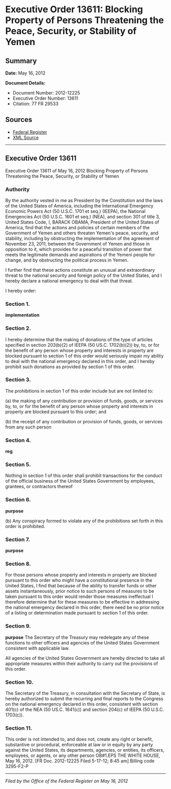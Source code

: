# Executive Order 13611: Blocking Property of Persons Threatening the Peace, Security, or Stability of Yemen

## Summary

**Date:** May 16, 2012

**Document Details:**
- Document Number: 2012-12225
- Executive Order Number: 13611
- Citation: 77 FR 29533

## Sources
- [Federal Register](https://www.federalregister.gov/documents/2012/05/18/2012-12225/blocking-property-of-persons-threatening-the-peace-security-or-stability-of-yemen)
- [XML Source](https://www.federalregister.gov/documents/full_text/xml/2012/05/18/2012-12225.xml)

---

## Executive Order 13611

Executive Order 13611 of May 16, 2012
Blocking Property of Persons Threatening the Peace, Security, or Stability of Yemen 
### Authority

By the authority vested in me as President by the Constitution and the laws of the United States of America, including the International Emergency Economic Powers Act (50 U.S.C. 1701 
et seq.) 
(IEEPA), the National Emergencies Act (50 U.S.C. 1601 
et seq.) 
(NEA), and section 301 of title 3, United States Code, 
I, BARACK OBAMA, President of the United States of America, find that the actions and policies of certain members of the Government of Yemen and others threaten Yemen's peace, security, and stability, including by obstructing the implementation of the agreement of November 23, 2011, between the Government of Yemen and those in opposition to it, which provides for a peaceful transition of power that meets the legitimate demands and aspirations of the Yemeni people for change, and by obstructing the political process in Yemen.

I further find that these actions constitute an unusual and extraordinary threat to the national security and foreign policy of the United States, and I hereby declare a national emergency to deal with that threat.

I hereby order: 
### Section 1.

**implementation**

### Section 2.

I hereby determine that the making of donations of the type of articles specified in section 203(b)(2) of IEEPA (50 US.C. 1702(b)(2)) by, to, or for the benefit of any person whose property and interests in property are blocked pursuant to section 1 of this order would seriously impair my ability to deal with the national emergency declared in this order, and I hereby prohibit such donations as provided by section 1 of this order. 
### Section 3.

The prohibitions in section 1 of this order include but are not limited to: 

(a) the making of any contribution or provision of funds, goods, or services by, to, or for the benefit of any person whose property and interests in property are blocked pursuant to this order; and 

(b) the receipt of any contribution or provision of funds, goods, or services from any such person 
### Section 4.

**reg**

### Section 5.

Nothing in section 1 of this order shall prohibit transactions for the conduct of the official business of the United States Government by employees, grantees, or contractors thereof 
### Section 6.

**purpose**

(b) Any conspiracy formed to violate any of the prohibitions set forth in this order is prohibited. 
### Section 7.

**purpose**

### Section 8.

For those persons whose property and interests in property are blocked pursuant to this order who might have a constitutional presence in the United States, I find that because of the ability to transfer funds or other assets instantaneously, prior notice to such persons of measures to be taken pursuant to this order would render those measures ineffectual I therefore determine that for these measures to be effective in addressing the national emergency declared in this order, there need be no prior notice of a listing or determination made pursuant to section 1 of this order. 
### Section 9.

**purpose**
 The Secretary of the Treasury may redelegate any of these functions to other officers and agencies of the United States Government consistent with applicable law.

All agencies of the United States Government are hereby directed to take all appropriate measures within their authority to carry out the provisions of this order. 
### Section 10.

The Secretary of the Treasury, in consultation with the Secretary of State, is hereby authorized to submit the recurring and final reports to the Congress on the national emergency declared in this order, consistent with section 401(c) of the NEA (50 US.C. 1641(c)) and section 204(c) of IEEPA (50 U.S.C. 1703(c)). 
### Section 11.

This order is not intended to, and does not, create any right or benefit, substantive or procedural, enforceable at law or in equity by any party against the United States, its departments, agencies, or entities, its officers, employees, or agents, or any other person 
OB#1.EPS
THE WHITE HOUSE, 
May 16, 2012. 
[FR Doc. 2012-12225
Filed 5-17-12; 8:45 am] 
Billing code 3295-F2-P

---

*Filed by the Office of the Federal Register on May 16, 2012*
